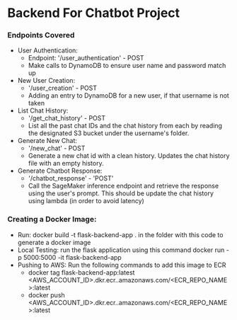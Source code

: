 # Backend For Chatbot Project

### Endpoints Covered

* User Authentication: 
   - Endpoint: '/user_authentication' - POST
   - Make calls to DynamoDB to ensure user name and password match up
* New User Creation:
     - '/user_creation' - POST
     - Adding an entry to DynamoDB for a new user, if that username is not taken
* List Chat History: 
    - '/get_chat_history' - POST 
    -  List all the past chat IDs and the chat history from each by reading the designated S3 bucket under the username's folder.
* Generate New Chat:
    - '/new_chat' -  POST
    - Generate a new chat id with a clean history. Updates the chat history file with an empty history.
* Generate Chatbot Response:
    - '/chatbot_response' - 'POST'
    - Call the SageMaker inference endpoint and retrieve the response using the user's prompt. This should be update the chat history using lambda (in order to avoid latency) 

### Creating a Docker Image:
- Run: docker build -t flask-backend-app . in the folder with this code to generate a docker image
- Local Testing: run the flask application using this command docker run -p 5000:5000 -it flask-backend-app
- Pushing to AWS: Run the following commands to add this image to ECR
    - docker tag flask-backend-app:latest <AWS_ACCOUNT_ID>.dkr.ecr.<REGION>.amazonaws.com/<ECR_REPO_NAME>:latest
    - docker push <AWS_ACCOUNT_ID>.dkr.ecr.<REGION>.amazonaws.com/<ECR_REPO_NAME>:latest
